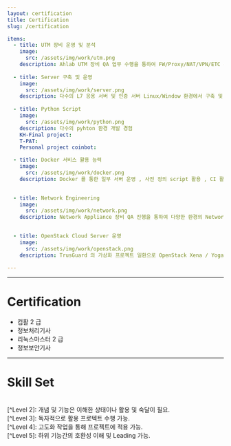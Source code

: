 ```yaml
---
layout: certification
title: Certification
slug: /certification

items:
  - title: UTM 장비 운영 및 분석
    image:
      src: /assets/img/work/utm.png
    description: Ahlab UTM 장비 QA 업무 수행을 통하여 FW/Proxy/NAT/VPN/ETC 운영 skill
    
  - title: Server 구축 및 운영
    image:
      src: /assets/img/work/server.png
    description: 다수의 L7 응용 서버 및 인증 서버 Linux/Window 환경에서 구축 및 운영 경험
    
  - title: Python Script 
    image:
      src: /assets/img/work/python.png
    description: 다수의 pyhton 환경 개발 경험
    KH-Final project:
    T-PAT:
    Personal project coinbot: 

  - title: Docker 서비스 활용 능력 
    image:
      src: /assets/img/work/docker.png
    description: Docker 를 통한 일부 서버 운영 , 사전 정의 script 활용 , CI 활용 

    
  - title: Network Engineering
    image:
      src: /assets/img/work/network.png
    description: Network Appliance 장비 QA 진행을 통하여 다양한 환경의 Network 환경 구축 및 운영 HA 환경(이중화) Proxy 및 NAT 환경 등
    

  - title: OpenStack Cloud Server 운영
    image:
      src: /assets/img/work/openstack.png
    description: TrusGuard 의 가상화 프로젝트 일환으로 OpenStack Xena / Yoga 환경을 우분투20.04 에서 구축 <br /> Service <br / > glance , NOVA, Neutron , Keystone , Cinder , Horizon
    
---
```


---
# Certification
- 컴활 2 급
- 정보처리기사
- 리눅스마스터 2 급
- 정보보안기사

---
# Skill Set
[^Level 1]: 미숙 , 추가 리서치 및 활용 터득 필요.
<br />
[^Level 2]: 개념 및 기능은 이해한 상태이나 활용 및 숙달이 필요.
<br />
[^Level 3]: 독자적으로 활용 프로텍트 수행 가능. 
<br />
[^Level 4]: 고도화 작업을 통해 프로젝트에 적용 가능.
<br />
[^Level 5]: 하위 기능간의 호환성 이해 및 Leading 가능. 
